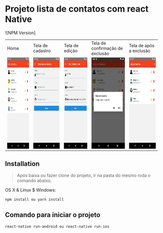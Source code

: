 # Projeto lista de contatos com react Native

![NPM Version]



<table>
  <tr>
    <td>Home</td>
     <td>Tela de cadastro</td>
     <td>Tela de edição</td>
     <td>Tela de confirmação de exclusão</td>
      <td>Tela de após a exclusão</td>
  </tr>
  <tr>
    <td><img src="./Screenshot_1618164577.png" width=300 height=300></td>
    <td><img src="./Screenshot_1618164581.png" width=300 height=300></td>
    <td><img src="./Screenshot_1618164587.png" width=300 height=300></td>
		<td><img src="./Screenshot_1618164591.png" width=300 height=300></td>
    <td><img src="./Screenshot_1618164594.png" width=300 height=300></td>
  </tr>
 </table>

## Installation
> Após baixa ou fazer clone do projeto, ir na pasta do mesmo roda o comando abaixo.

OS X & Linux $ Windows:
```sh
npm install ou yarn install
```

## Comando para iniciar o projeto

```sh
react-native run-android ou react-native run-ios
```
